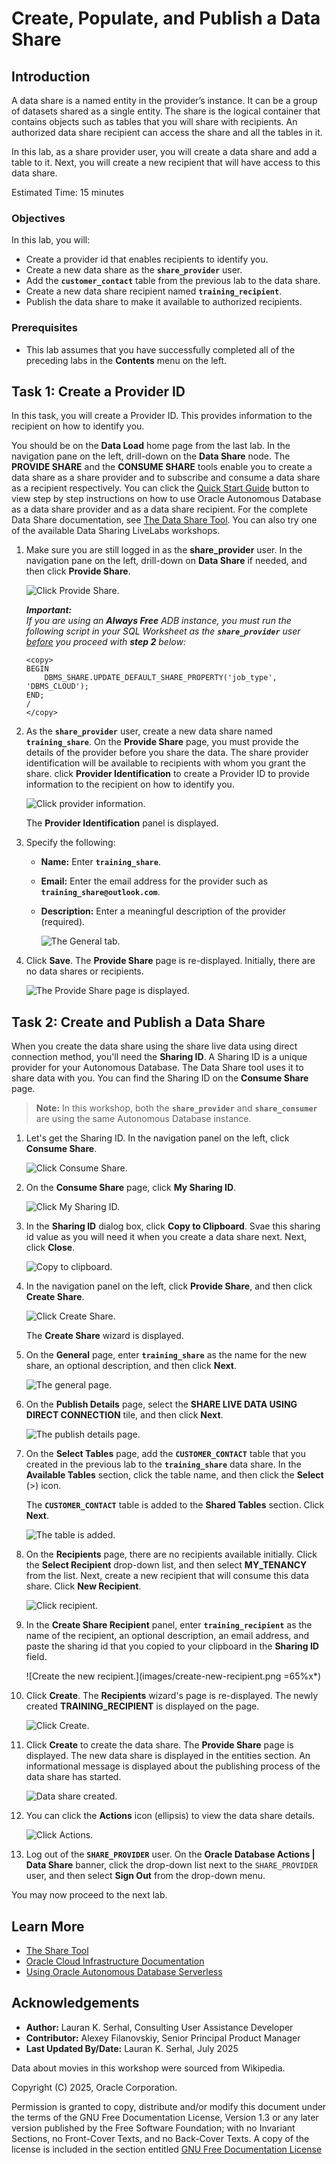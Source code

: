 # Create, Populate, and Publish a Data Share

## Introduction

A data share is a named entity in the provider’s instance. It can be a group of datasets shared as a single entity. The share is the logical container that contains objects such as tables that you will share with recipients. An authorized data share recipient can  access the share and all the tables in it.

In this lab, as a share provider user, you will create a data share and add a table to it. Next, you will create a new recipient that will have access to this data share.

Estimated Time: 15 minutes

### Objectives

In this lab, you will:

* Create a provider id that enables recipients to identify you.
* Create a new data share as the **`share_provider`** user.
* Add the **`customer_contact`** table from the previous lab to the data share.
* Create a new data share recipient named **`training_recipient`**.
* Publish the data share to make it available to authorized recipients.

### Prerequisites

* This lab assumes that you have successfully completed all of the preceding labs in the **Contents** menu on the left.

## Task 1: Create a Provider ID

In this task, you will create a Provider ID. This provides information to the recipient on how to identify you.

You should be on the **Data Load** home page from the last lab. In the navigation pane on the left, drill-down on the **Data Share** node. The **PROVIDE SHARE** and the **CONSUME SHARE** tools enable you to create a data share as a share provider and to subscribe and consume a data share as a recipient respectively. You can click the [Quick Start Guide](https://docs.oracle.com/en/database/oracle/sql-developer-web/sdwfd/index.html) button to view step by step instructions on how to use Oracle Autonomous Database as a data share provider and as a data share recipient. For the complete Data Share documentation, see [The Data Share Tool](https://docs.oracle.com/en/cloud/paas/autonomous-database/adbsa/adp-data-share-tool.html#GUID-7EECE78B-336D-4853-BFC3-E78A7B8398DB). You can also try one of the available Data Sharing LiveLabs workshops.

1. Make sure you are still logged in as the **share_provider** user. In the navigation pane on the left, drill-down on **Data Share** if needed, and then click **Provide Share**.

   ![Click Provide Share.](./images/click-provide-share.png " ")

    _**Important:**_    
    _If you are using an **Always Free** ADB instance, you must run the following script in your SQL Worksheet as the **`share_provider`** user <u>before</u> you proceed with **step 2** below:_

    ```
    <copy>
    BEGIN
        DBMS_SHARE.UPDATE_DEFAULT_SHARE_PROPERTY('job_type', 'DBMS_CLOUD');
    END;
    /
    </copy>
    ```

2. As the **`share_provider`** user, create a new data share named **`training_share`**. On the **Provide Share** page, you must provide the details of the provider before you share the data. The share provider identification will be available to recipients with whom you grant the share. click **Provider Identification** to create a Provider ID to provide information to the recipient on how to identify you.

    ![Click provider information.](./images/click-provider-identification.png " ")

    The **Provider Identification** panel is displayed.

3. Specify the following:

    * **Name:** Enter **`training_share`**.
    * **Email:** Enter the email address for the provider such as **`training_share@outlook.com`**.
    * **Description:** Enter a meaningful description of the provider (required).

        ![The General tab.](./images/general-tab.png " ")

4. Click **Save**. The **Provide Share** page is re-displayed. Initially, there are no data shares or recipients.

    ![The Provide Share page is displayed.](./images/provide-share-page-redisplayed.png " ")

## Task 2: Create and Publish a Data Share

When you create the data share using the share live data using direct connection method, you'll need the **Sharing ID**. A Sharing ID is a unique provider for your Autonomous Database. The Data Share tool uses it to share data with you. You can find the Sharing ID on the **Consume Share** page.

>**Note:** In this workshop, both the **`share_provider`** and **`share_consumer`** are using the same Autonomous Database instance.

1. Let's get the Sharing ID. In the navigation panel on the left, click **Consume Share**.

    ![Click Consume Share.](./images/click-consume-share.png " ")

2. On the **Consume Share** page, click **My Sharing ID**.

    ![Click My Sharing ID.](./images/click-my-sharing-id.png " ")

3. In the **Sharing ID** dialog box, click **Copy to Clipboard**. Svae this sharing id value as you will need it when you create a data share next. Next, click **Close**.

    ![Copy to clipboard.](./images/copy-to-clipboard.png " ")

4. In the navigation panel on the left, click **Provide Share**, and then click **Create Share**. 

    ![Click Create Share.](./images/click-create-share.png " ")

    The **Create Share** wizard is displayed.

5. On the **General** page, enter **`training_share`** as the name for the new share, an optional description, and then click **Next**.

    ![The general page.](./images/wizard-general.png " ")

6. On the **Publish Details** page, select the **SHARE LIVE DATA USING DIRECT CONNECTION** tile, and then click **Next**.

    ![The publish details page.](./images/wizard-publish-details.png " ")

7. On the **Select Tables** page, add the **`CUSTOMER_CONTACT`** table that you created in the previous lab to the **`training_share`** data share. In the **Available Tables** section, click the table name, and then click the **Select** (>) icon.

    The **`CUSTOMER_CONTACT`** table is added to the **Shared Tables** section. Click **Next**.

    ![The table is added.](images/table-added.png " ")

8. On the **Recipients** page, there are no recipients available initially. Click the **Select Recipient** drop-down list, and then select **MY_TENANCY** from the list. Next, create a new recipient that will consume this data share. Click **New Recipient**.

    ![Click recipient.](images/click-recipient.png " ")

9. In the **Create Share Recipient** panel, enter **`training_recipient`** as the name of the recipient, an optional description, an email address, and paste the sharing id that you copied to your clipboard in the **Sharing ID** field.

    ![Create the new recipient.](images/create-new-recipient.png =65%x*)

10. Click **Create**. The **Recipients** wizard's page is re-displayed. The newly created **TRAINING_RECIPIENT** is displayed on the page.

    ![Click Create.](images/recipient-wizard-page.png " ")

11. Click **Create** to create the data share. The **Provide Share** page is displayed. The new data share is displayed in the entities section. An informational message is displayed about the publishing process of the data share has started.

    ![Data share created.](images/data-share-created.png " ")

12. You can click the **Actions** icon (ellipsis) to view the data share details.

    ![Click Actions.](images/click-actions.png " ")

13. Log out of the **`SHARE_PROVIDER`** user. On the **Oracle Database Actions | Data Share** banner, click the drop-down list next to the `SHARE_PROVIDER` user, and then select **Sign Out** from the drop-down menu.

You may now proceed to the next lab.

## Learn More

* [The Share Tool](https://docs.oracle.com/en/cloud/paas/autonomous-database/adbsa/adp-data-share-tool.html#GUID-7EECE78B-336D-4853-BFC3-E78A7B8398DB)
* [Oracle Cloud Infrastructure Documentation](https://docs.cloud.oracle.com/en-us/iaas/Content/GSG/Concepts/baremetalintro.htm)
* [Using Oracle Autonomous Database Serverless](https://docs.oracle.com/en/cloud/paas/autonomous-database/adbsa/index.html)

## Acknowledgements

* **Author:** Lauran K. Serhal, Consulting User Assistance Developer
* **Contributor:** Alexey Filanovskiy, Senior Principal Product Manager
* **Last Updated By/Date:** Lauran K. Serhal, July 2025

Data about movies in this workshop were sourced from Wikipedia.

Copyright (C) 2025, Oracle Corporation.

Permission is granted to copy, distribute and/or modify this document
under the terms of the GNU Free Documentation License, Version 1.3
or any later version published by the Free Software Foundation;
with no Invariant Sections, no Front-Cover Texts, and no Back-Cover Texts.
A copy of the license is included in the section entitled [GNU Free Documentation License](https://oracle-livelabs.github.io/adb/shared/adb-15-minutes/introduction/files/gnu-free-documentation-license.txt)
